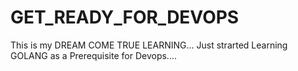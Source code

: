 # GET_READY_FOR_DEVOPS
This is my DREAM COME TRUE LEARNING...
Just strarted Learning GOLANG as a Prerequisite for Devops.... 
